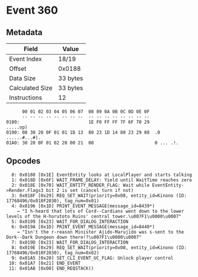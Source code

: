 # Event 360

## Metadata

| Field           | Value    |
|-----------------|----------|
| Event Index     | 18/19    |
| Offset          | 0x0188   |
| Data Size       | 33 bytes |
| Calculated Size | 33 bytes |
| Instructions    | 12       |

```
      00 01 02 03 04 05 06 07  08 09 0A 0B 0C 0D 0E 0F
      -- -- -- -- -- -- -- --  -- -- -- -- -- -- -- --
0180:                          1E F0 FF FF 7F 6F 70 29          .....op)
0190: 08 30 20 0F 01 01 1D 13  80 23 1D 14 80 23 29 08  .0 ......#...#).
01A0: 30 20 0F 01 02 20 00 21  00                       0 ... .!.       
```

## Opcodes

```
  0: 0x0188 [0x1E] EventEntity looks at LocalPlayer and starts talking
  1: 0x018D [0x6F] WAIT_FRAME_DELAY: Yield until WaitTime reaches zero
  2: 0x018E [0x70] WAIT_ENTITY_RENDER_FLAG: Wait while EventEntity->Render.Flags3 bit 2 is set (cancel turn if not)
  3: 0x018F [0x29] REQ_SET_WAIT(priority=0x08, entity_id=Kinono (ID: 17768496/0x010F2030), tag_num=0x01)
  4: 0x0196 [0x1D] PRINT_EVENT_MESSAGE(message_id=8439*)
    → "I h-heard that lots of Cord--Cardians went down to the lower levels of the H-horutoto Ruins' central tower.\u007F1\u0000\u0007"
  5: 0x0199 [0x23] WAIT_FOR_DIALOG_INTERACTION
  6: 0x019A [0x1D] PRINT_EVENT_MESSAGE(message_id=8440*)
    → "Isn't the r-reason Minister Ajido-Marujido was s-sent to the Dork--Dark Dungeon down there!?\u007F1\u0000\u0007"
  7: 0x019D [0x23] WAIT_FOR_DIALOG_INTERACTION
  8: 0x019E [0x29] REQ_SET_WAIT(priority=0x08, entity_id=Kinono (ID: 17768496/0x010F2030), tag_num=0x02)
  9: 0x01A5 [0x20] SET_CLI_EVENT_UC_FLAG: Unlock player control
 10: 0x01A7 [0x21] END_EVENT
 11: 0x01A8 [0x00] END_REQSTACK()
```
